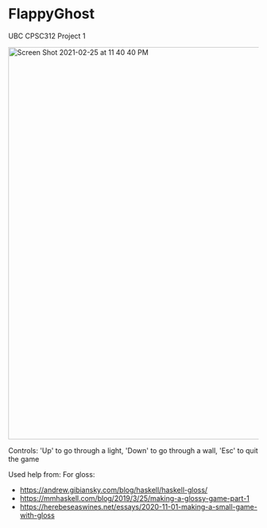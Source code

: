 # FlappyGhost
UBC CPSC312 Project 1

<img width="788" alt="Screen Shot 2021-02-25 at 11 40 40 PM" src="https://user-images.githubusercontent.com/79477557/109270485-f011ef00-77c2-11eb-9dd7-ce3c8d788696.png">

Controls:
'Up' to go through a light,
'Down' to go through a wall,
'Esc' to quit the game

Used help from:
For gloss:
- https://andrew.gibiansky.com/blog/haskell/haskell-gloss/
- https://mmhaskell.com/blog/2019/3/25/making-a-glossy-game-part-1
- https://herebeseaswines.net/essays/2020-11-01-making-a-small-game-with-gloss

